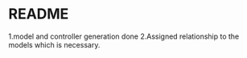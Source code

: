# README

1.model and controller generation done
2.Assigned relationship to the models which is necessary.
